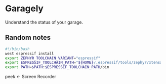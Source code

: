 # Garagely
Understand the status of your garage.

## Random notes
``` bash
#!/bin/bash
west espressif install
export ZEPHYR_TOOLCHAIN_VARIANT="espressif"
export ESPRESSIF_TOOLCHAIN_PATH="${HOME}/.espressif/tools/zephyr/xtensa-esp32-elf"
export PATH=$PATH:$ESPRESSIF_TOOLCHAIN_PATH/bin
```

peek <- Screen Recorder
